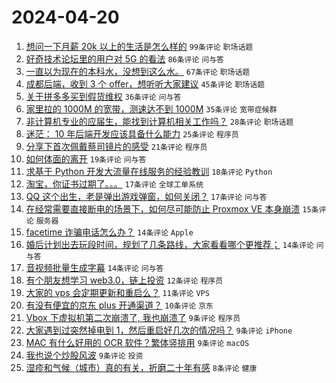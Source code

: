 # 2024-04-20

1. [想问一下月薪 20k 以上的生活是怎么样的](https://www.v2ex.com/t/1034170) `99条评论` `职场话题`
1. [好奇技术论坛里的用户对 5G 的看法](https://www.v2ex.com/t/1034111) `86条评论` `问与答`
1. [一直以为现在的本科水，没想到这么水。](https://www.v2ex.com/t/1034211) `67条评论` `职场话题`
1. [成都后端，收到 3 个 offer，想听听大家建议](https://www.v2ex.com/t/1034121) `45条评论` `职场话题`
1. [关于拼多多买到假货维权](https://www.v2ex.com/t/1034147) `36条评论` `问与答`
1. [家里拉的 1000M 的宽带，测速达不到 1000M](https://www.v2ex.com/t/1034243) `35条评论` `宽带症候群`
1. [非计算机专业的应届生，能找到计算机相关工作吗？](https://www.v2ex.com/t/1034169) `28条评论` `职场话题`
1. [迷茫： 10 年后端开发应该具备什么能力](https://www.v2ex.com/t/1034113) `25条评论` `程序员`
1. [分享下首次佩戴蔡司镜片的感受](https://www.v2ex.com/t/1034172) `21条评论` `程序员`
1. [如何体面的离开](https://www.v2ex.com/t/1034144) `19条评论` `问与答`
1. [求基于 Python 开发大流量在线服务的经验教训](https://www.v2ex.com/t/1034197) `18条评论` `Python`
1. [淘宝，你证书过期了。。。](https://www.v2ex.com/t/1034182) `17条评论` `全球工单系统`
1. [QQ 这个出生，老是弹出游戏弹窗，如何关闭？](https://www.v2ex.com/t/1034181) `17条评论` `问与答`
1. [在经常需要直接断电的场景下，如何尽可能防止 Proxmox VE 本身崩溃](https://www.v2ex.com/t/1034123) `15条评论` `服务器`
1. [facetime 诈骗电话怎么办？](https://www.v2ex.com/t/1034238) `14条评论` `Apple`
1. [婚后计划出去玩段时间，规划了几条路线，大家看看哪个更推荐；](https://www.v2ex.com/t/1034215) `14条评论` `问与答`
1. [音视频批量生成字幕](https://www.v2ex.com/t/1034131) `14条评论` `问与答`
1. [有个朋友想学习 web3.0，链上投资](https://www.v2ex.com/t/1034103) `12条评论` `程序员`
1. [大家的 vps 会定期更新和重启么？](https://www.v2ex.com/t/1034222) `11条评论` `VPS`
1. [有没有便宜的京东 plus 开通渠道？](https://www.v2ex.com/t/1034252) `10条评论` `京东`
1. [Vbox 下虚拟机第二次崩溃了, 我也崩溃了](https://www.v2ex.com/t/1034217) `9条评论` `程序员`
1. [大家遇到过突然掉电到 1，然后重启好几次的情况吗？](https://www.v2ex.com/t/1034191) `9条评论` `iPhone`
1. [MAC 有什么好用的 OCR 软件？繁体竖排用](https://www.v2ex.com/t/1034152) `9条评论` `macOS`
1. [我也说个炒股风波](https://www.v2ex.com/t/1034101) `9条评论` `投资`
1. [湿疹和气候（城市）真的有关，折磨二十年有感](https://www.v2ex.com/t/1034259) `8条评论` `健康`
